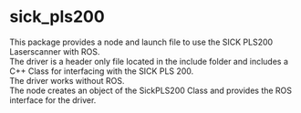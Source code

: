 # sick_pls200

This package provides a node and launch file to use the SICK PLS200 Laserscanner with ROS.  
The driver is a header only file located in the include folder and includes a C++ Class for interfacing with the SICK PLS 200.  
The driver works without ROS.  
The node creates an object of the SickPLS200 Class and provides the ROS interface for the driver.

